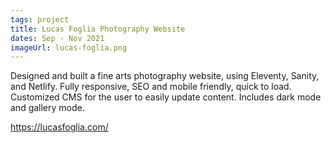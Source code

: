 ```yaml
---
tags: project
title: Lucas Foglia Photography Website
dates: Sep - Nov 2021
imageUrl: lucas-foglia.png
---
```


Designed and built a fine arts photography website, using Eleventy, Sanity, and Netlify. Fully responsive, SEO and mobile friendly, quick to load. Customized CMS for the user to easily update content. Includes dark mode and gallery mode.

https://lucasfoglia.com/